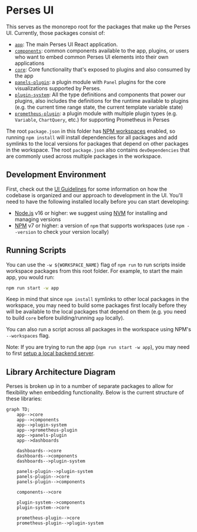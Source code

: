 # Perses UI

This serves as the monorepo root for the packages that make up the Perses UI.
Currently, those packages consist of:

- [`app`](./app): The main Perses UI React application.
- [`components`](./components): common components available to the app, plugins, or users who want to embed common Perses UI elements into their own applications
- [`core`](./core): Core functionality that's exposed to plugins and also
  consumed by the app
- [`panels-plugin`](./panels-plugin): a plugin module with `Panel` plugins for
  the core visualizations supported by Perses.
- [`plugin-system`](./plugin-system): All the type definitions and components that power our plugins, also includes the definitions for the runtime available to plugins (e.g. the current time range state, the current template variable state)
- [`prometheus-plugin`](./prometheus-plugin): a plugin module with multiple
  plugin types (e.g. `Variable`, `ChartQuery`, etc.) for supporting Prometheus
  in Perses

The root `package.json` in this folder has
[NPM workspaces](https://docs.npmjs.com/cli/v7/using-npm/workspaces) enabled,
so running `npm install` will install dependencies for all packages and add
symlinks to the local versions for packages that depend on other packages in
the workspace. The root `package.json` also contains `devDependencies` that
are commonly used across multiple packages in the workspace.

## Development Environment

First, check out the [UI Guidelines](./ui-guidelines.md) for some information
on how the codebase is organized and our approach to development in the UI.
You'll need to have the following installed locally before you can start
developing:

- [Node.js](https://nodejs.org/) v16 or higher: we suggest using [NVM](https://github.com/nvm-sh/nvm) for installing
  and managing versions
- [NPM](https://npmjs.com/) v7 or higher: a version of `npm` that supports workspaces (use
  `npm --version` to check your version locally)

## Running Scripts

You can use the `-w ${WORKSPACE_NAME}` flag of `npm run` to run scripts inside
workspace packages from this root folder. For example, to start the main app,
you would run:

```sh
npm run start -w app
```

Keep in mind that since `npm install` symlinks to other local packages in the
workspace, you may need to build some packages first locally before they will
be available to the local packages that depend on them (e.g. you need to build
`core` before building/running `app` locally).

You can also run a script across all packages in the workspace using NPM's
`--workspaces` flag.

Note: If you are trying to run the app (`npm run start -w app`), you may need to first [setup a local backend server](https://github.com/perses/perses/blob/main/CONTRIBUTING.md).

## Library Architecture Diagram

Perses is broken up in to a number of separate packages to allow for flexibility when embedding functionality. Below is the current structure of these libraries:

```mermaid
graph TD;
    app-->core
    app-->components
    app-->plugin-system
    app-->prometheus-plugin
    app-->panels-plugin
    app-->dashboards

    dashboards-->core
    dashboards-->components
    dashboards-->plugin-system

    panels-plugin-->plugin-system
    panels-plugin-->core
    panels-plugin-->components

    components-->core

    plugin-system-->components
    plugin-system-->core

    prometheus-plugin-->core
    prometheus-plugin-->plugin-system
```
